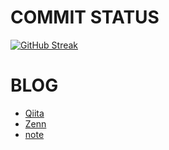 # COMMIT STATUS
[![GitHub Streak](https://streak-stats.demolab.com/?user=yuya0405&theme&theme=transparent)](https://git.io/streak-stats)

# BLOG

- [Qiita](https://qiita.com/oh884U8)
- [Zenn](https://zenn.dev/octet)
- [note](https://note.com/vanillalala/)
